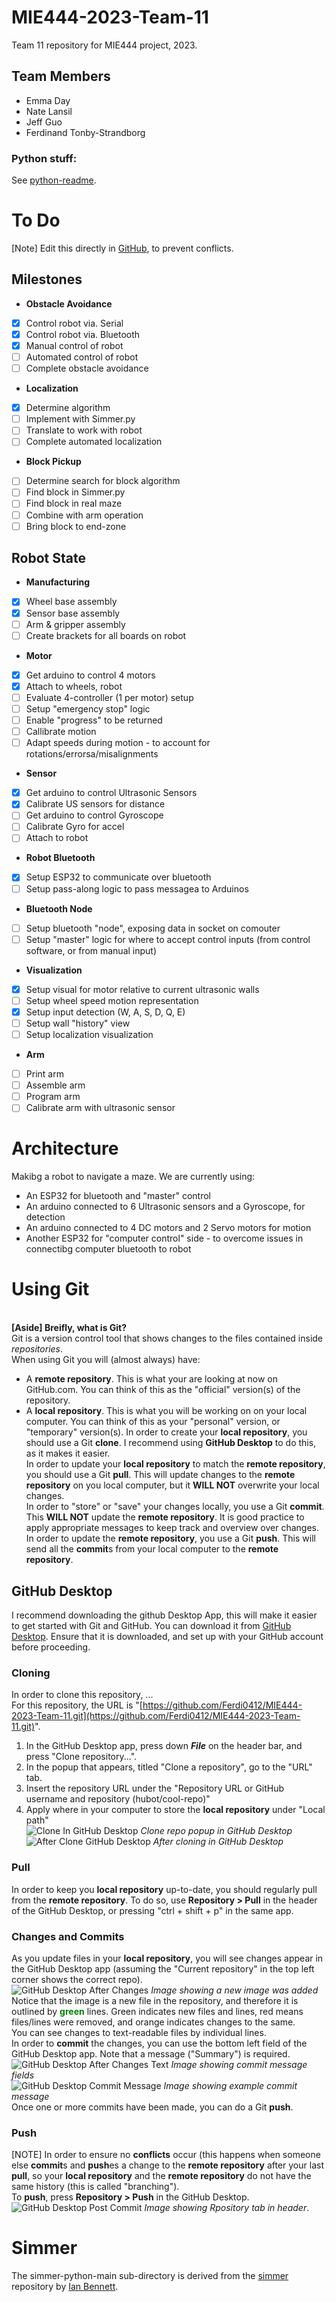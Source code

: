 # MIE444-2023-Team-11
Team 11 repository for MIE444 project, 2023.

## Team Members
- Emma Day
- Nate Lansil
- Jeff Guo
- Ferdinand Tonby-Strandborg

### Python stuff:
See [python-readme](https://github.com/Ferdi0412/MIE444-2023-Team-11/blob/main/python-readme.md).
# To Do
[Note] Edit this directly in [GitHub](https://github.com/Ferdi0412/MIE444-2023-Team-11/blob/main/README.md), to prevent conflicts.
## Milestones
- **Obstacle Avoidance**
- [x] Control robot via. Serial
- [x] Control robot via. Bluetooth
- [x] Manual control of robot
- [ ] Automated control of robot
- [ ] Complete obstacle avoidance
- **Localization**
- [x] Determine algorithm
- [ ] Implement with Simmer.py
- [ ] Translate to work with robot
- [ ] Complete automated localization
- **Block Pickup**
- [ ] Determine search for block algorithm
- [ ] Find block in Simmer.py
- [ ] Find block in real maze
- [ ] Combine with arm operation
- [ ] Bring block to end-zone
## Robot State
- **Manufacturing**
- [x] Wheel base assembly
- [x] Sensor base assembly
- [ ] Arm & gripper assembly
- [ ] Create brackets for all boards on robot
- **Motor**
- [x] Get arduino to control 4 motors
- [x] Attach to wheels, robot
- [ ] Evaluate 4-controller (1 per motor) setup
- [ ] Setup "emergency stop" logic
- [ ] Enable "progress" to be returned
- [ ] Callibrate motion
- [ ] Adapt speeds during motion - to account for rotations/errorsa/misalignments
- **Sensor**
- [x] Get arduino to control Ultrasonic Sensors
- [x] Calibrate US sensors for distance
- [ ] Get arduino to control Gyroscope
- [ ] Calibrate Gyro for accel
- [ ] Attach to robot
- **Robot Bluetooth**
- [x] Setup ESP32 to communicate over bluetooth
- [ ] Setup pass-along logic to pass messagea to Arduinos
- **Bluetooth Node**
- [ ] Setup bluetooth "node", exposing data in socket on comouter
- [ ] Setup "master" logic for where to accept control inputs (from control software, or from manual input)
- **Visualization**
- [x] Setup visual for motor relative to current ultrasonic walls
- [ ] Setup wheel speed motion representation
- [x] Setup input detection (W, A, S, D, Q, E)
- [ ] Setup wall "history" view
- [ ] Setup localization visualization
- **Arm**
- [ ] Print arm
- [ ] Assemble arm
- [ ] Program arm
- [ ] Calibrate arm with ultrasonic sensor

# Architecture
Makibg a robot to navigate a maze. We are currently using:
- An ESP32 for bluetooth and "master" control
- An arduino connected to 6 Ultrasonic sensors and a Gyroscope, for detection
- An arduino connected to 4 DC motors and 2 Servo motors for motion
- Another ESP32 for "computer control" side - to overcome issues in connectibg computer bluetooth to robot

# Using Git
<br>**[Aside] Breifly, what is Git?**
<br>Git is a version control tool that shows changes to the files contained inside *repositories*.
<br>When using Git you will (almost always) have:
- A **remote repository**. This is what your are looking at now on GitHub.com. You can think of this as the "official" version(s) of the repository.
- A **local repository**. This is what you will be working on on your local computer. You can think of this as your "personal" version, or "temporary" version(s).
In order to create your **local repository**, you should use a Git **clone**. I recommend using **GitHub Desktop** to do this, as it makes it easier.
<br>In order to update your **local repository** to match the **remote repository**, you should use a Git **pull**. This will update changes to the **remote repository** on you local computer, but it **WILL NOT** overwrite your local changes.
<br>In order to "store" or "save" your changes locally, you use a Git **commit**. This **WILL NOT** update the **remote repository**. It is good practice to apply appropriate messages to keep track and overview over changes.
<br> In order to update the **remote repository**, you use a Git **push**. This will send all the **commit**s from your local computer to the **remote repository**.

## GitHub Desktop
I recommend downloading the github Desktop App, this will make it easier to get started with Git and GitHub. You can download it from [GitHub Desktop](https://desktop.github.com/). Ensure that it is downloaded, and set up with your GitHub account before proceeding.

### Cloning
In order to clone this repository, ...
<br>For this repository, the URL is "[https://github.com/Ferdi0412/MIE444-2023-Team-11.git](https://github.com/Ferdi0412/MIE444-2023-Team-11.git)".
1. In the GitHub Desktop app, press down ***File*** on the header bar, and press "Clone repository...".
2. In the popup that appears, titled "Clone a repository", go to the "URL" tab.
3. Insert the repository URL under the "Repository URL or GitHub username and repository (hubot/cool-repo)"
4. Apply where in your computer to store the **local repository** under "Local path"
<br>![Clone In GitHub Desktop](https://github.com/Ferdi0412/MIE444-2023-Team-11/assets/78992348/c509e854-3ec8-448b-b56f-dd05e7e26f1a)
*Clone repo popup in GitHub Desktop*
<br>![After Clone GitHub Desktop](https://github.com/Ferdi0412/MIE444-2023-Team-11/assets/78992348/66ebc845-5025-4fac-ae66-6500565e3ee8)
*After cloning in GitHub Desktop*

### Pull
In order to keep you **local repository** up-to-date, you should regularly pull from the **remote repository**. To do so, use **Repository > Pull** in the header of the GitHub Desktop, or pressing "ctrl + shift + p" in the same app.

### Changes and Commits
As you update files in your **local repository**, you will see changes appear in the GitHub Desktop app (assuming the "Current repository" in the top left corner shows the correct repo).
<br>![GitHub Desktop After Changes](https://github.com/Ferdi0412/MIE444-2023-Team-11/assets/78992348/41ad804b-6031-41f9-9e42-6bfddf5b79a3)
*Image showing a new image was added*
<br>Notice that the image is a new file in the repository, and therefore it is outlined by <span style="color:green">**green**</span> lines. Green indicates new files and lines, red means files/lines were removed, and orange indicates changes to the same.
<br>You can see changes to text-readable files by individual lines.
<br>In order to **commit** the changes, you can use the bottom left field of the GitHub Desktop app. Note that a message ("Summary") is required.
<br>![GitHub Desktop After Changes Text](https://github.com/Ferdi0412/MIE444-2023-Team-11/assets/78992348/996f7b1a-0cf4-4e52-a109-24f751767161)
*Image showing commit message fields*
<br>![GitHub Desktop Commit Message](https://github.com/Ferdi0412/MIE444-2023-Team-11/assets/78992348/489012b0-45c6-431b-b5be-b4df3c329758)
*Image showing example commit message*
<br>Once one or more commits have been made, you can do a Git **push**.

### Push
[NOTE] In order to ensure no **conflicts** occur (this happens when someone else **commit**s and **push**es a change to the **remote repository** after your last **pull**, so your **local repository** and the **remote repository** do not have the same history (this is called "branching").
<br>To **push**, press **Repository > Push** in the GitHub Desktop.
<br>![GitHub Desktop Post Commit](https://github.com/Ferdi0412/MIE444-2023-Team-11/assets/78992348/61c72c6c-7e32-48af-9a6a-755ec3b0c0f7)
*Image showing Rpository tab in header*.

# Simmer
The simmer-python-main sub-directory is derived from the [simmer](https://github.com/ian612/simmer-python) repository by [Ian Bennett](https://github.com/ian612).
